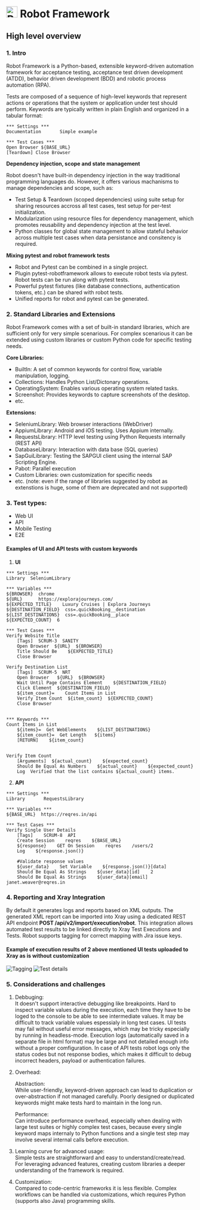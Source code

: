 # <img src="https://images.seeklogo.com/logo-png/46/1/robot-framework-logo-png_seeklogo-462634.png" alt="Robot Logo" width="30" height="30"> **Robot Framework**  
## **High level overview**

### 1. Intro
Robot Framework is a Python-based, extensible keyword-driven automation framework for acceptance testing, acceptance test driven development (ATDD), behavior driven development (BDD) and robotic process automation (RPA). 

Tests are composed of a sequence of high-level keywords that represent actions or operations that the system or application under test should perform. Keywords are typically written in plain English and organized in a tabular format:
```robot
*** Settings ***
Documentation       Simple example

*** Test Cases ***
Open Browser ${BASE_URL}
[Teardown] Close Browser
```

**Dependency injection, scope and state management**


Robot doesn't have built-in dependency injection in the way traditional programming languages do. However, it offers various machanisms to manage dependencies and scope, such as:
- Test Setup & Teardown (scoped dependencies) using suite setup for sharing resources accross all test cases, test setup for per-test initialization.
- Modularization using resource files for dependency management, which promotes reusability and dependency injection at the test level.
- Python classes for global state management to allow stateful behavior across multiple test cases when data persistance and consitency is required.

**Mixing pytest and robot framework tests**
- Robot and Pytest can be combined in a single project.
- Plugin pytest-robotframework allows to execute robot tests via pytest. Robot tests can be run along with pytest tests.
- Powerful pytest fixtures (like database connections, authentication tokens, etc.) can be shared with robot tests.
- Unified reports for robot and pytest can be generated.
  

### 2. Standard Libraries and Extensions

Robot Framework comes with a set of built-in standard libraries, which are sufficient only for very simple scenarious. For complex scenarious it can be extended using custom libraries or custom Python code for specific testing needs. 

**Core Libraries:**
- BuiltIn: A set of common keywords for control flow, variable manipulation, logging. 
- Collections: Handles Python List/Dictonary operations.
- OperatingSystem: Enables various operating system related tasks.
- Screenshot: Provides keywords to capture screenshots of the desktop.
- etc.


**Extensions:**
- SeleniumLibrary: Web browser interactions (WebDriver)
- AppiumLibrary: Android and iOS testing. Uses Appium internally.
- RequestsLibrary: HTTP level testing using Python Requests internally (REST API)
- DatabaseLibrary: Interaction with data base (SQL queries)
- SapGuiLibrary: Testing the SAPGUI client using the internal SAP Scripting Engine.
- Pabot: Parallel execution
- Custom Libraries: own customization for specific needs
- etc. 
  (note: even if the range of libraries suggested by robot as extenstions is huge, some of them are deprecated and not supported)


### 3. Test types:
- Web UI           
- API               
- Mobile Testing    
- E2E               

#### Examples of UI and API tests with custom keywords

1. **UI**
```robot
*** Settings ***
Library  SeleniumLibrary

*** Variables ***
${BROWSER}  chrome
${URL}      https://explorajourneys.com/
${EXPECTED_TITLE}    Luxury Cruises | Explora Journeys
${DESTINATION_FIELD}  css=.quickBooking__destination
${LIST_DESTINATIONS}  css=.quickBooking__place
${EXPECTED_COUNT}  6

*** Test Cases ***
Verify Website Title
    [Tags]  SCRUM-3  SANITY
    Open Browser  ${URL}  ${BROWSER}
    Title Should Be    ${EXPECTED_TITLE}
    Close Browser

Verify Destination List
    [Tags]  SCRUM-5  NRT
    Open Browser   ${URL}  ${BROWSER}
    Wait Until Page Contains Element    ${DESTINATION_FIELD}
    Click Element  ${DESTINATION_FIELD}
    ${item_count}=    Count Items in List
    Verify Item Count  ${item_count}  ${EXPECTED_COUNT}
    Close Browser


*** Keywords ***
Count Items in List
    ${items}=  Get WebElements    ${LIST_DESTINATIONS}    
    ${item_count}=  Get Length   ${items}
    [RETURN]    ${item_count}


Verify Item Count
    [Arguments]  ${actual_count}    ${expected_count}
    Should Be Equal As Numbers    ${actual_count}    ${expected_count}
    Log  Verified that the list contains ${actual_count} items.
```

2. **API**

```robot
*** Settings ***
Library       RequestsLibrary

*** Variables ***
${BASE_URL}  https://reqres.in/api

*** Test Cases ***
Verify Single User Details
    [Tags]    SCRUM-8  API
    Create Session    reqres    ${BASE_URL}
    ${response}    GET On Session    reqres    /users/2
    Log    ${response.json()}

    #Validate response values
    ${user_data}    Set Variable    ${response.json()}[data]
    Should Be Equal As Strings    ${user_data}[id]    2
    Should Be Equal As Strings    ${user_data}[email]    janet.weaver@reqres.in
```


### 4. Reporting and Xray Integration

By default it generates logs and reports based on XML outputs. The generated XML report can be imported into Xray using a dedicated REST API endpoint **POST /api/v2/import/execution/robot**. This integration allows automated test results to be linked directly to Xray Test Executions and Tests. Robot supports tagging for correct mapping with Jira issue keys.

#### Example of execution results of 2 above mentioned UI tests uploaded to Xray as is without customization

![Tagging](tagging.PNG)
![Test details](testdetails.png)

### 5. Considerations and challenges

1. Debbuging:   
   It doesn't support interactive debugging like breakpoints. 
   Hard to inspect variable values during the execution, each time they have to be loged to the console to be able to see intermediate values. It may be difficult to track variable values espessialy in long test cases.
   UI tests may fail without useful error messages, which may be tricky especially by running in headless-mode.
   Execution logs (automatically saved in a separate file in html format) may be large and not detailed enough info without a proper comfiguration.
   In case of API tests robot logs only the status codes but not response bodies, which makes it difficult to debug incorrect headers, payload or authentication failures.


2. Overhead:
   
   Abstraction:  
   While user-friendly, keyword-driven approach can lead to duplication or over-abstraction if not managed carefully. Poorly designed or duplicated keywords might make tests hard to maintain in the long run. 
   
   Performance:  
   Can introduce performance overhead, especially when dealing with large test suites or highly complex test cases, because every single keyword maps internaly to Python functions and a single test step may involve several internal calls before execution.


3. Learning curve for advanced usage:  
   Simple tests are straightforward and easy to understand/create/read. For leveraging advanced features, creating custom libraries a deeper understanding of the framework is required.


4. Customization:  
   Compared to code-centric frameworks it is less flexible. Complex workflows can be handled via customizations, which requires Python (supports also Java) programming skills.
